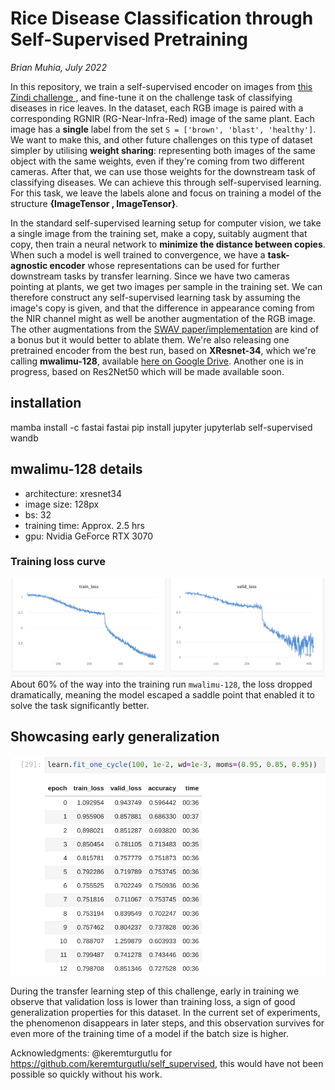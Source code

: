 # Rice Disease Classification through Self-Supervised Pretraining
*Brian Muhia, July 2022*

In this repository, we train a self-supervised encoder on images from 
[this Zindi challenge ](https://zindi.africa/competitions/microsoft-rice-disease-classification-challenge/), 
and fine-tune it on the challenge task of classifying diseases in rice leaves. In the dataset, each RGB image is 
paired with a corresponding RGNIR (RG-Near-Infra-Red) image of the same plant. Each image has a **single** label from 
the set `S = ['brown', 'blast', 'healthy']`. We want to make this, and other future challenges on this type of 
dataset simpler by utilising **weight sharing**: representing both images of the same object with the same weights, 
even if they're coming from two different cameras. After that, we can use those weights for the downstream task 
of classifying diseases. We can achieve this through self-supervised learning. For this task, we leave the labels 
alone and focus on training a model of the structure **{ImageTensor , ImageTensor}**. 

In the standard self-supervised learning setup for computer vision, we take a single image from the training set, 
make a copy, suitably augment that copy, then train a neural network to **minimize the distance between copies**. 
When such a model is well trained to convergence, we have a **task-agnostic encoder** whose representations can be
used for further downstream tasks by transfer learning. Since we have two cameras pointing at plants, we get two 
images per sample in the training set. We can therefore construct any self-supervised learning task by assuming 
the image's copy is given, and that the difference in appearance coming from the NIR channel might as well be 
another augmentation of the RGB image. The other augmentations from the [SWAV paper/implementation](https://arxiv.org/abs/2006.09882) are kind of a bonus but it would better to ablate them. We're also releasing one pretrained encoder 
from the best run, based on **XResnet-34**, which we're calling **mwalimu-128**, available [here on Google Drive](https://drive.google.com/drive/folders/1lV7Zl5XcI1dov6FkEgr6rmxES14Hc-xF). Another one is in progress, based on Res2Net50 
which will be made available soon.

## installation
mamba install -c fastai fastai
pip install jupyter jupyterlab self-supervised wandb


## mwalimu-128 details
- architecture: xresnet34
- image size: 128px
- bs: 32
- training time: Approx. 2.5 hrs
- gpu: Nvidia GeForce RTX 3070

### Training loss curve
![loss curve](images/mwalimu-128.png)
About 60% of the way into the training run `mwalimu-128`, the loss dropped dramatically, meaning the model escaped a saddle point that enabled it to solve the task significantly better.

## Showcasing early generalization
![Early Generalization](images/early-generalization-cherrypick.png)

During the transfer learning step of this challenge, early in training we observe that validation loss is lower than
training loss, a sign of good generalization properties for this dataset. In the current set of experiments, the
phenomenon disappears in later steps, and this observation survives for even more of the training time of a model
if the batch size is higher.

Acknowledgments: @keremturgutlu for https://github.com/keremturgutlu/self_supervised, this would have not been possible so quickly without his work.